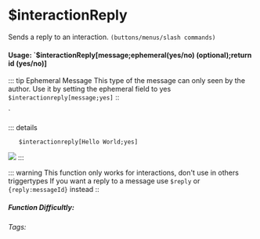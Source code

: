 # $interactionReply
Sends a reply to an interaction. `(buttons/menus/slash commands)`

#### Usage: `$interactionReply[message;ephemeral(yes/no) (optional);return id (yes/no)]

::: tip Ephemeral Message
This type of the message can only seen by the author.
Use it by setting the ephemeral field to yes `$interactionreply[message;yes]`
::

`

::: details
```
   $interactionreply[Hello World;yes]
```
![](https://cdn.discordapp.com/attachments/914682255346118687/937856596875313212/unknown.jpeg)
:::

::: warning This function only works for interactions, don't use in others triggertypes
If you want a reply to a message use `$reply` or `{reply:messageId}` instead
::

##### Function Difficultly: <Badge type="tip" text="Easy" vertical="middle" /> 
###### Tags: <Badge type="tip" text="reply" vertical="middle" /> <Badge type="tip" text="ephemeral" vertical="middle" /> <Badge type="only you can see" text="ephemeral" vertical="middle" />
